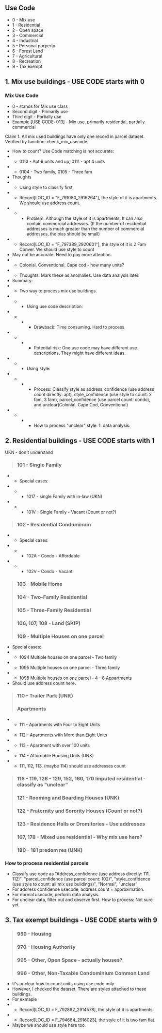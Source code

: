 ## Use Code
- 0 - Mix use
- 1 - Residential
- 2 - Open space
- 3 - Commercial
- 4 - Industrial
- 5 - Personal porperty
- 6 - Forest Land
- 7 - Agricultural
- 8 - Recreation
- 9 - Tax exempt

## 1. Mix use buildings - USE CODE starts with 0
### Mix Use Code
- 0 - stands for Mix use class
- Second digit - Primarily use
- Third digit - Partially use
- Example [USE CODE: 013] - Mix use, primarily residential, partially commercial

Claim 1. All mix used buildings have only one record in parcel dataset. Verified by function: check_mix_usecode
- How to count? Use Code matching is not accurate:
- - 0113 - Apt 9 units and up, 0111 - apt 4 units
- - 0104 - Two family, 0105 - Three fam
- Thoughts
- - Using style to classify first
- - Record[LOC_ID = "F_791080_2916264"], the style of it is apartments. We should use address count.
- - - Problem: Although the style of it is apartments. It can also contain commercial addresses. (If the number of residential addresses is much greater than the number of commercial addresses, the bias should be small)
- - Record[LOC_ID = "F_797389_2920601"], the style of it is 2 Fam Conver. We should use style to count
- May not be accurate. Need to pay more attention.
- - Colonial, Conventional, Cape cod - how many units?
- - Thoughts: Mark these as anomalies. Use data analysis later.
- Summary:
- - Two way to process mix use buildings.
- - - Using use code description:
- - - - Drawback: Time consuming. Hard to process.
- - - - Potential risk: One use code may have different use descriptions. They might have different ideas.
- - - Using style:
- - - - Process: Classify style as address_confidence (use address count directly: apt), style_confidence (use style to count: 2 fam, 3 fam), parcel_confidence (use parcel count: condo), and unclear(Colonial, Cape Cod, Conventional)
- - - - How to process "unclear" style: 1. data analysis.

## 2. Residential buildings - USE CODE starts with 1
UKN - don't understand

> ### 101 - Single Family
- - Special cases:
- - - 1017 - single Family with in-law (UKN)
- - - 101V - Single Family - Vacant (Count or not?)
> ### 102 - Residential Condominum
- - Special cases:
- - - 102A - Condo - Affordable
- - - 102V - Condo - Vacant
> ### 103 - Mobile Home
> ### 104 - Two-Family Residential
> ### 105 - Three-Family Residential
> ### 106, 107, 108 - Land (SKIP)
> ### 109 - Multiple Houses on one parcel
- Special cases:
- - 1094 Multiple houses on one parcel - Two family
- - 1095 Multiple houses on one parcel - Three family
- - 1098 Multiple houses on one parcel - 4 - 8 Appartments
- Should use address count here.

> ### 110 - Trailer Park (UNK)
> ### Apartments
- - 111 - Apartments with Four to Eight Units
- - 112 - Apartments with More than Eight Units
- - 113 - Apartment with over 100 units
- - 114 - Affordable Housing Units (UNK)
- - 111, 112, 113, (maybe 114) should use addresses count

> ### 116 - 119, 126 - 129, 152, 160, 170 Imputed residential - classify as "unclear"
> ### 121 - Rooming and Boarding Houses (UNK)
> ### 122 - Fraternity and Sorority Houses (Count or not?)
> ### 123 - Residence Halls or Dromitories - Use addresses
> ### 167, 178 - Mixed use residential - Why mix use here?
> ### 180 - 181 predom res (UNK)

### How to process residential parcels
- Classify use code as "Address_confidence (use address directly: 111, 112)", "parcel_confidence (use parcel count: 102)", "style_confidence (use style to count: all mix use buildings)", "Normal", "unclear"
- For address confidence usecode, address count = approximation.
- For normal usecode, perform data analysis.
- For unclear data, filter out and observe first. How to process: Not sure yet.

## 3. Tax exempt buildings - USE CODE starts with 9 
> ### 959 - Housing
> ### 970 - Housing Authority
> ### 995 - Other, Open Space - actually houses?
> ### 996 - Other, Non-Taxable Condominium Common Land

- It's unclear how to count units using use code only.
- However, I checked the dataset. There are styles attached to these buildings.
- For exmaple
- - Record[LOC_ID = F_792862_2914578], the style of it is apartments.
- - Record[LOC_ID = F_794684_2916023], the style of it is two fam flat.
- Maybe we should use style here too.


